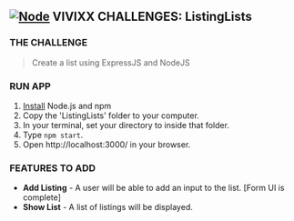 ## **[![Node](https://user-images.githubusercontent.com/29721601/30945950-b292557c-a433-11e7-9f37-b8de61264bf9.png "Node")](https://nodejs.org/en/) VIVIXX CHALLENGES: ListingLists**

### THE CHALLENGE
> Create a list using ExpressJS and NodeJS

### RUN APP
1. [Install](https://docs.npmjs.com/getting-started/installing-node) Node.js and npm 
2. Copy the 'ListingLists' folder to your computer.
2. In your terminal, set your directory to inside that folder.
3. Type `npm start`.
4. Open http://localhost:3000/ in your browser.

### FEATURES TO ADD
- **Add Listing** - A user will be able to add an input to the list. [Form UI is complete]
- **Show List** - A list of listings will be displayed.
